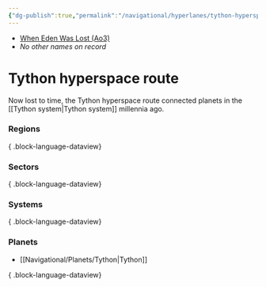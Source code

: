 ```yaml
---
{"dg-publish":true,"permalink":"/navigational/hyperlanes/tython-hyperspace-route/","tags":["map","hyperlane"]}
---
```


- [When Eden Was Lost (Ao3)](https://archiveofourown.org/works/19334440/chapters/45992584)
- *No other names on record*
# Tython hyperspace route

Now lost to time, the Tython hyperspace route connected planets in the [[Tython system\|Tython system]] millennia ago. 

### Regions

{ .block-language-dataview}
### Sectors

{ .block-language-dataview}
### Systems

{ .block-language-dataview}
### Planets
- [[Navigational/Planets/Tython\|Tython]]

{ .block-language-dataview}
